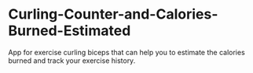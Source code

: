 # Curling-Counter-and-Calories-Burned-Estimated
App for exercise curling biceps that can help you to estimate the calories burned and track your exercise history.
